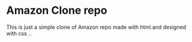 # Amazon Clone repo 

This is just a simple clone of Amazon repo made with html.and designed with css ..
